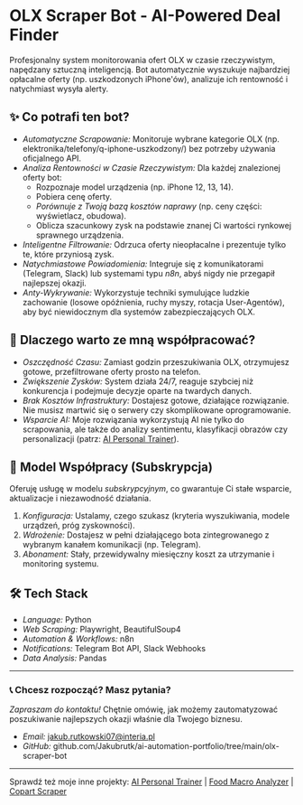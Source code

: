 # OLX Scraper Bot - AI-Powered Deal Finder

Profesjonalny system monitorowania ofert OLX w czasie rzeczywistym, napędzany sztuczną inteligencją. Bot automatycznie wyszukuje najbardziej opłacalne oferty (np. uszkodzonych iPhone'ów), analizuje ich rentowność i natychmiast wysyła alerty.

## ✨ Co potrafi ten bot?

*   *Automatyczne Scrapowanie:* Monitoruje wybrane kategorie OLX (np. elektronika/telefony/q-iphone-uszkodzony/) bez potrzeby używania oficjalnego API.
*   *Analiza Rentowności w Czasie Rzeczywistym:* Dla każdej znalezionej oferty bot:
    *   Rozpoznaje model urządzenia (np. iPhone 12, 13, 14).
    *   Pobiera cenę oferty.
    *   *Porównuje z Twoją bazą kosztów naprawy* (np. ceny części: wyświetlacz, obudowa).
    *   Oblicza szacunkowy zysk na podstawie znanej Ci wartości rynkowej sprawnego urządzenia.
*   *Inteligentne Filtrowanie:* Odrzuca oferty nieopłacalne i prezentuje tylko te, które przyniosą zysk.
*   *Natychmiastowe Powiadomienia:* Integruje się z komunikatorami (Telegram, Slack) lub systemami typu *n8n*, abyś nigdy nie przegapił najlepszej okazji.
*   *Anty-Wykrywanie:* Wykorzystuje techniki symulujące ludzkie zachowanie (losowe opóźnienia, ruchy myszy, rotacja User-Agentów), aby być niewidocznym dla systemów zabezpieczających OLX.

## 🚀 Dlaczego warto ze mną współpracować?

*   *Oszczędność Czasu:* Zamiast godzin przeszukiwania OLX, otrzymujesz gotowe, przefiltrowane oferty prosto na telefon.
*   *Zwiększenie Zysków:* System działa 24/7, reaguje szybciej niż konkurencja i podejmuje decyzje oparte na twardych danych.
*   *Brak Kosztów Infrastruktury:* Dostajesz gotowe, działające rozwiązanie. Nie musisz martwić się o serwery czy skomplikowane oprogramowanie.
*   *Wsparcie AI:* Moje rozwiązania wykorzystują AI nie tylko do scrapowania, ale także do analizy sentimentu, klasyfikacji obrazów czy personalizacji (patrz: [AI Personal Trainer](link_do_twojego_repo_z_trenerem)).

## 💼 Model Współpracy (Subskrypcja)

Oferuję usługę w modelu *subskrypcyjnym*, co gwarantuje Ci stałe wsparcie, aktualizacje i niezawodność działania.

1.  *Konfiguracja:* Ustalamy, czego szukasz (kryteria wyszukiwania, modele urządzeń, próg zyskowności).
2.  *Wdrożenie:* Dostajesz w pełni działającego bota zintegrowanego z wybranym kanałem komunikacji (np. Telegram).
3.  *Abonament:* Stały, przewidywalny miesięczny koszt za utrzymanie i monitoring systemu.

## 🛠️ Tech Stack

*   *Language:* Python
*   *Web Scraping:* Playwright, BeautifulSoup4
*   *Automation & Workflows:* n8n
*   *Notifications:* Telegram Bot API, Slack Webhooks
*   *Data Analysis:* Pandas

---

### 📞 Chcesz rozpocząć? Masz pytania?

*Zapraszam do kontaktu!*
Chętnie omówię, jak możemy zautomatyzować poszukiwanie najlepszych okazji właśnie dla Twojego biznesu.

*   *Email:* jakub.rutkowski07@interia.pl
*   *GitHub:* github.com/Jakubrutk/ai-automation-portfolio/tree/main/olx-scraper-bot

---


Sprawdź też moje inne projekty: [AI Personal Trainer](link_do_repo_trenera) | [Food Macro Analyzer](link_do_repo_jedzenia) | [Copart Scraper](link_do_repo_copart)
